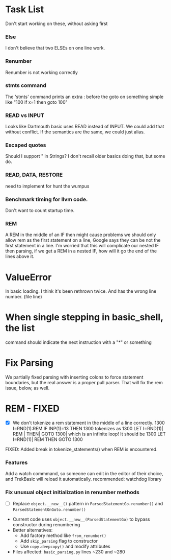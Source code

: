 # Task List

Don't start working on these, without asking first

### Else
I don't believe that two ELSEs on one line work.

### Renumber 
Renumber is not working correctly

### stmts command
The 'stmts' command prints an extra : before the goto on something simple like "100 if x=1 then goto 100"
### READ vs INPUT
Looks like Dartmouth basic uses READ instead of INPUT. We could add that without conflict. If the semantics are the
same, we could just alias.
### Escaped quotes
Should I support \" in Strings? I don't recall older basics doing that, but some do.

### READ, DATA, RESTORE
need to implement for hunt the wumpus

### Benchmark timing for llvm code.
Don't want to count startup time.

### REM 
A REM in the middle of an IF then might cause  problems
we should only allow rem as the first statement on
a line, Google says they can be not the first statement 
in a line. I'm worried that this will complicate our
nested IF then parsing, if we get a REM in a nested IF, how
will it go the end of the lines above it.

# ValueError
In basic loading. I think it's been rethrown twice.
And has the wrong line number. (file line)

# When single stepping in basic_shell, the list
command should indicate the next instruction
with a "*" or something

# Fix Parsing
We partially fixed parsing with inserting colons to force 
statement boundaries, but the real answer is a proper pull parser.
That will fix the rem issue, below, as well.

# REM - FIXED
- [x] We don't tokenize a rem statement in the middle of a line correctly.
1300 I=RND(1):REM IF INP(1)=13 THEN 1300
tokenizes as
1300 LET I=RND(1)|	REM |	THEN|	GOTO 1300|
which is an infinite loop!
It should be
1300 LET I=RND(1)| REM THEN GOTO 1300

FIXED: Added break in tokenize_statements() when REM is encountered.


### Features
Add a watch commmand, so someone can edit in the editor of their choice, and TrekBasic will reload it automatically.
recommended:  watchdog library

### Fix unusual object initialization in renumber methods
- [ ] Replace `object.__new__()` pattern in `ParsedStatementGo.renumber()` and `ParsedStatementOnGoto.renumber()`
- Current code uses `object.__new__(ParsedStatementGo)` to bypass constructor during renumbering
- Better alternatives:
  - Add factory method like `from_renumber()`
  - Add `skip_parsing` flag to constructor
  - Use `copy.deepcopy()` and modify attributes
- Files affected: `basic_parsing.py` lines ~230 and ~280 
